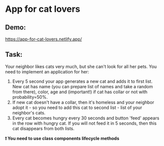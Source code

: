 # App for cat lovers

## Demo:

https://app-for-cat-lovers.netlify.app/

## Task:

Your neighbor likes cats very much, but she can't look for all her pets. You need to implement an application for her:

1. Every 5 second your app generates a new cat and adds it to first list. New cat has name (you can prepare list of names and take a random from there), color, age and (important!) if cat has collar or not with probability=50%.
2. If new cat doesn't have a collar, then it's homeless and your neighbor adopt it - so you need to add this cat to second list - list of your neighbor's cats.
3. Every cat becomes hungry every 30 seconds and button 'feed' appears in the row with hungry cat. If you will not feed it in 5 seconds, then this cat disappears from both lists.

**❗️ You need to use class components lifecycle methods**

